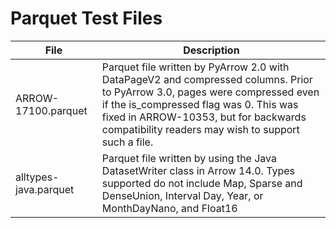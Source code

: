 <!--
  ~ Licensed to the Apache Software Foundation (ASF) under one
  ~ or more contributor license agreements.  See the NOTICE file
  ~ distributed with this work for additional information
  ~ regarding copyright ownership.  The ASF licenses this file
  ~ to you under the Apache License, Version 2.0 (the
  ~ "License"); you may not use this file except in compliance
  ~ with the License.  You may obtain a copy of the License at
  ~
  ~   http://www.apache.org/licenses/LICENSE-2.0
  ~
  ~ Unless required by applicable law or agreed to in writing,
  ~ software distributed under the License is distributed on an
  ~ "AS IS" BASIS, WITHOUT WARRANTIES OR CONDITIONS OF ANY
  ~ KIND, either express or implied.  See the License for the
  ~ specific language governing permissions and limitations
  ~ under the License.
  -->

# Parquet Test Files

| File | Description |
| --- | --- |
| ARROW-17100.parquet | Parquet file written by PyArrow 2.0 with DataPageV2 and compressed columns. Prior to PyArrow 3.0, pages were compressed even if the is_compressed flag was 0. This was fixed in ARROW-10353, but for backwards compatibility readers may wish to support such a file. |
| alltypes-java.parquet | Parquet file written by using the Java DatasetWriter class in Arrow 14.0. Types supported do not include Map, Sparse and DenseUnion, Interval Day, Year, or MonthDayNano, and Float16 |
